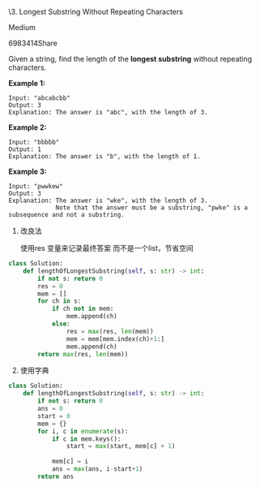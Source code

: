 \3. Longest Substring Without Repeating Characters

Medium

6983414Share

Given a string, find the length of the **longest substring** without repeating characters.

**Example 1:**

```
Input: "abcabcbb"
Output: 3 
Explanation: The answer is "abc", with the length of 3. 
```

**Example 2:**

```
Input: "bbbbb"
Output: 1
Explanation: The answer is "b", with the length of 1.
```

**Example 3:**

```
Input: "pwwkew"
Output: 3
Explanation: The answer is "wke", with the length of 3. 
             Note that the answer must be a substring, "pwke" is a subsequence and not a substring.
```



1. 改良法

   使用res 变量来记录最终答案 而不是一个list，节省空间

```python
class Solution:
    def lengthOfLongestSubstring(self, s: str) -> int:
        if not s: return 0
        res = 0
        mem = []
        for ch in s:
            if ch not in mem:
                mem.append(ch)
            else:
                res = max(res, len(mem))
                mem = mem[mem.index(ch)+1:]
                mem.append(ch)
        return max(res, len(mem))
```

2. 使用字典

```python
class Solution:
    def lengthOfLongestSubstring(self, s: str) -> int:
        if not s: return 0
        ans = 0
        start = 0
        mem = {}
        for i, c in enumerate(s):
            if c in mem.keys():
                start = max(start, mem[c] + 1)
                
            mem[c] = i
            ans = max(ans, i-start+1)
        return ans
```

